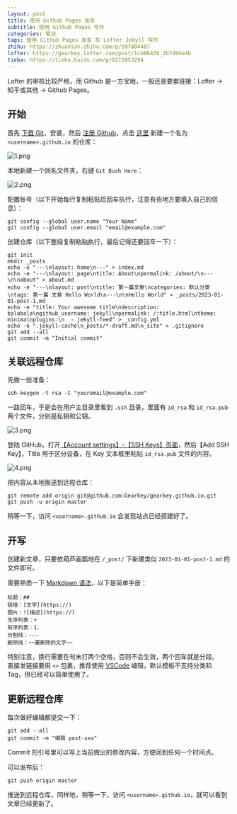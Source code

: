 ```yaml
---
layout: post
title: 使用 Github Pages 发车
subtitle: 使用 Github Pages 写作
categories: 笔记
tags: 使用 Github_Pages 发车 车 Lofter Jekyll 写作
zhihu: https://zhuanlan.zhihu.com/p/597804487
lofter: https://gearkey.lofter.com/post/1cb86476_2b7d8de4b
tieba: https://tieba.baidu.com/p/8215053294
---
```


Lofter 的审核比较严格，而 Github 是一方宝地，一般还是要套链接：Lofter -> 知乎或其他 -> Github Pages。

## 开始

首先 [下载 Git](https://git-scm.com/downloads)，安装，然后 [注册 Github](https://github.com/signup)，点击 [这里](https://github.com/new) 新建一个名为 `<username>.github.io` 的仓库：

![1.png](https://s2.loli.net/2023/01/07/4xEgcY6rmvRdLSG.png)

本地新建一个同名文件夹，右键 `Git Bush Here`：

![2.png](https://s2.loli.net/2023/01/09/ultLDgdS2K5GMAP.png)

配置账号（以下开始每行复制粘贴后回车执行，注意有些地方要填入自己的信息）：

```
git config --global user.name "Your Name"
git config --global user.email "email@example.com"
```

创建仓库（以下整段复制粘贴执行，最后记得还要回车一下）：

```
git init
mkdir _posts
echo -e "---\nlayout: home\n---" > index.md
echo -e "---\nlayout: page\ntitle: About\npermalink: /about/\n---\n\nabout" > about.md
echo -e "---\nlayout: post\ntitle: 第一篇文章\ncategories: 默认分类\ntags: 第一篇 文章 Hello World\n---\n\nHello World" > _posts/2023-01-01-post-1.md
echo -e "title: Your awesome title\ndescription: balabala\ngithub_username: jekyll\npermalink: /:title.html\ntheme: minima\nplugins:\n  - jekyll-feed" > _config.yml
echo -e ".jekyll-cache\n_posts/*-draft.md\n_site" > .gitignore
git add --all
git commit -m "Initial commit"
```

## 关联远程仓库

先做一些准备：

```
ssh-keygen -t rsa -C "youremail@example.com"
```

一路回车，于是会在用户主目录里看到 `.ssh` 目录，里面有 `id_rsa` 和 `id_rsa.pub` 两个文件，分别是私钥和公钥。

![3.png](https://s2.loli.net/2023/01/09/v25T46QM9xSotJh.png)

登陆 GitHub，打开[【Account settings】-【SSH Keys】页面](https://github.com/settings/keys)，然后【Add SSH Key】，Title 用于区分设备，在 Key 文本框里粘贴 `id_rsa.pub` 文件的内容。

![4.png](https://s2.loli.net/2023/01/09/Wf8nivEyM1SB43X.png)

把内容从本地推送到远程仓库：

```
git remote add origin git@github.com:Gearkey/gearkey.github.io.git
git push -u origin master
```

稍等一下，访问 `<username>.github.io` 会发现站点已经搭建好了。

## 开写

创建新文章，只要依葫芦画瓢地在 `/_post/` 下新建类似 `2023-01-01-post-1.md` 的文件即可。

需要熟悉一下 [Markdown 语法](https://www.appinn.com/markdown/)，以下是简单手册：

```
标题：##
链接：[文字](https://)
图片：![描述](https://)
无序列表：+ 
有序列表：1. 
分割线：---
删除线：~~要删除的文字~~
```

特别注意，换行需要在句末打两个空格，否则不会生效，两个回车就是分段。  
直接发链接要用 `<>` 包裹，推荐使用 [VSCode](https://code.visualstudio.com/) 编辑，默认模板不支持分类和 Tag，但已经可以简单使用了。

## 更新远程仓库

每次做好编辑都提交一下：

```
git add --all
git commit -m "编辑 post-xxx"
```

Commit 的引号里可以写上当前做出的修改内容，方便回到任何一个时间点。

可以发布后：

```
git push origin master
```

推送到远程仓库，同样地，稍等一下，访问 `<username>.github.io`，就可以看到文章已经更新了。